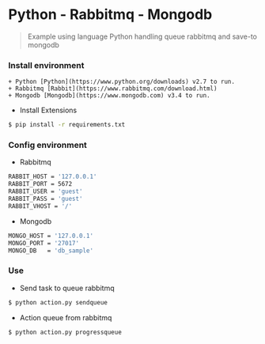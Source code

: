 # Python - Rabbitmq - Mongodb

> Example using language Python handling queue rabbitmq and save-to mongodb

### Install environment
    + Python [Python](https://www.python.org/downloads) v2.7 to run.
    + Rabbitmq [Rabbit](https://www.rabbitmq.com/download.html)
    + Mongodb [Mongodb](https://www.mongodb.com) v3.4 to run.

- Install Extensions
```sh
$ pip install -r requirements.txt
```

### Config environment
- Rabbitmq
```sh
RABBIT_HOST = '127.0.0.1'
RABBIT_PORT = 5672
RABBIT_USER = 'guest'
RABBIT_PASS = 'guest'
RABBIT_VHOST = '/'
```
- Mongodb 
```sh
MONGO_HOST = '127.0.0.1'
MONGO_PORT = '27017'
MONGO_DB   = 'db_sample'
```

### Use
- Send task to queue rabbitmq
```sh
$ python action.py sendqueue 
```

- Action queue from rabbitmq
```sh
$ python action.py progressqueue 
```
